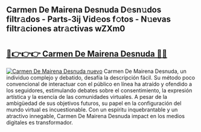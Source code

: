 ## Carmen De Mairena Desnuda D𝚎sn𝚞dos filtr𝚊dos - Parts-3ij Vid𝚎os f𝚘tos - N𝚞evas filtr𝚊ciones atr𝚊ctivas wZXm0

# <h2><a href="http://mb3047.tromn.icu/?c=Carmen+De+Mairena+Desnuda">🔗👉👉👉 Carmen De Mairena Desnuda 🔗🔗</a></h2>

[![Carmen De Mairena Desnuda nuevo](https://i.imgur.com/pEAQMta.gif)](http://mb3047.tromn.icu/?c=Carmen+De+Mairena+Desnuda)
Carmen De Mairena Desnuda, un individuo complejo y debatido, desafía la descripción fácil. Su método poco convencional de interactuar con el público en línea ha atraído y ofendido a los seguidores, estimulando debates sobre el consentimiento, la expresión artística y la esencia de las comunidades virtuales. A pesar de la ambigüedad de sus objetivos futuros, su papel en la configuración del mundo virtual es incuestionable. Con un espíritu inquebrantable y un atractivo innegable, Carmen De Mairena Desnuda impact en los medios digitales es transformador.
